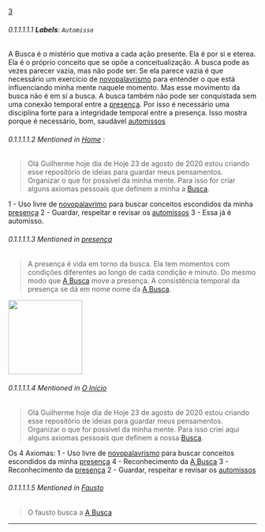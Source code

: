 [3](https://github.com/guilhermeprokisch/guilherme/issues/3) 
###### 0.1.1.1.1.1 **Labels**: `Automisso`



A Busca é o mistério que motiva a cada ação presente. Ela é por si e eterea. Ela é o próprio conceito que se opõe  a conceitualização.  A busca pode as vezes parecer vazia, mas não pode ser. Se ela parece vazia é que necessário um exercício de [novopalavrismo](novopalavrismo.md) para entender o que está influenciando minha mente naquele momento. Mas esse movimento da busca não é em sí a busca. A busca também não pode ser conquistada sem uma conexão temporal entre a  [presença](presença.md). Por isso é necessário uma disciplina forte para a integridade temporal entre a presença. Isso mostra porque é necessário, bom, saudável [automissos](automissos.md)





###### 0.1.1.1.1.2 Mentioned in [Home](Home.md)  :
 > Olá Guilherme hoje dia de Hoje 23 de agosto de 2020 estou criando esse repositório de ideias para guardar meus pensamentos. Organizar o que for possível da minha mente.  Para isso for criar alguns axiomas pessoais que definem a minha a [Busca](Busca).

1 - Uso livre de [novopalavrimo](novopalavrimo) para buscar conceitos escondidos da minha [presença](presença.md)
2 - Guardar, respeitar  e revisar os [automissos](automissos.md)
3 - Essa já é automisso.


###### 0.1.1.1.1.3 Mentioned in [presença](presença.md)  
 > A presença é vida em torno da busca. Ela tem momentos com condições diferentes ao longo de cada condição e minuto. Do mesmo modo que [A Busca](A-Busca) move a presença. A consistência temporal da presença se dá em nome nome da [A Busca](A-Busca).

<img src="https://user-images.githubusercontent.com/12011070/90997990-61b17c00-e599-11ea-9788-0b1fb961b3c6.png" width="150" />


###### 0.1.1.1.1.4 Mentioned in [O Início](O-Início)  
 > Olá Guilherme hoje dia de Hoje 23 de agosto de 2020 estou criando esse repositório de ideias para guardar meus pensamentos. Organizar o que for possível da minha mente.  Para isso criei aqui alguns axiomas pessoais que definem a nossa  [Busca](Busca).

Os 4 Axiomas:
1 - Uso livre de [novopalavrismo](novopalavrismo.md) para buscar conceitos escondidos da minha [presença](presença.md)
4 - Reconhecimento da [A Busca](A-Busca)
3 - Reconhecimento da [presença](presença.md)
2 - Guardar, respeitar  e revisar os [automissos](automissos.md)


###### 0.1.1.1.1.5 Mentioned in [Fausto](Fausto.md)  
 > O fausto busca a [A Busca](A-Busca)

-------------------------------------------------------------------------------

